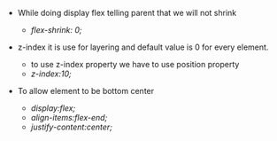 * While doing display flex telling parent that we will not shrink
   * *flex-shrink: 0;* 

*  z-index it is use for layering and default value is 0 for every element.
   * to use z-index property we have to use position property
   * *z-index:10;*
* To allow element to be bottom center
    * *display:flex;*
    * *align-items:flex-end;*
    * *justify-content:center;*